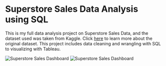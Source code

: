 # Superstore Sales Data Analysis using SQL

This is my full data analysis project on Superstore Sales Data, and the dataset used was taken from Kaggle. Click [here](https://www.kaggle.com/datasets/rohitsahoo/sales-forecasting) to learn more about the original dataset. This project includes data cleaning and wrangling with SQL to visualizing with Tableau.

![Superstore Sales Dashboard](https://user-images.githubusercontent.com/66692740/177011853-845dbbc0-37c2-41a5-8d59-3439f0335690.png)
![Superstore Sales Dashboard](https://user-images.githubusercontent.com/66692740/177690666-edc63d83-f927-4a57-9a85-b7fa2b6bfd30.png)
